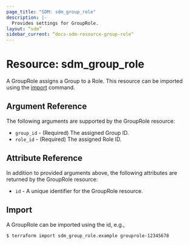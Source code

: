 ```yaml
---
page_title: "SDM: sdm_group_role"
description: |-
  Provides settings for GroupRole.
layout: “sdm”
sidebar_current: “docs-sdm-resource-group-role"
---
```

# Resource: sdm_group_role

A GroupRole assigns a Group to a Role.
This resource can be imported using the [import](https://www.terraform.io/docs/cli/commands/import.html) command.
## Argument Reference
The following arguments are supported by the GroupRole resource:
* `group_id` - (Required) The assigned Group ID.
* `role_id` - (Required) The assigned Role ID.
## Attribute Reference
In addition to provided arguments above, the following attributes are returned by the GroupRole resource:
* `id` - A unique identifier for the GroupRole resource.
## Import
A GroupRole can be imported using the id, e.g.,

```
$ terraform import sdm_group_role.example grouprole-12345678
```
